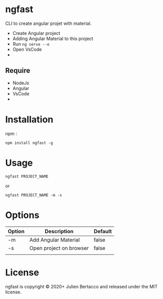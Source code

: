 # ngfast
CLI to create angular projet with material.

- Create Angular project
- Adding Angular Material to this project
- Run `ng serve --o`
- Open VsCode
- 
## Require

- NodeJs
- Angular
- VsCode
- 
# Installation

npm :

`npm install ngfast -g`



# Usage

`ngfast PROJECT_NAME`

or

`ngfast PROJECT_NAME -m -s`


# Options

| Option | Description             | Default |
|--------|-------------------------|---------|
| -m     | Add Angular Material    | false   |
| -s     | Open project on browser | false   |
|        |                         |         |



# License
ngfast is copyright © 2020+ Julien Bertacco and released under the MIT license.